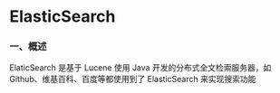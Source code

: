 # ElasticSearch

### 一、概述

ElaticSearch 是基于 Lucene 使用 Java 开发的分布式全文检索服务器，如 Github、维基百科、百度等都使用到了 ElasticSearch 来实现搜索功能
